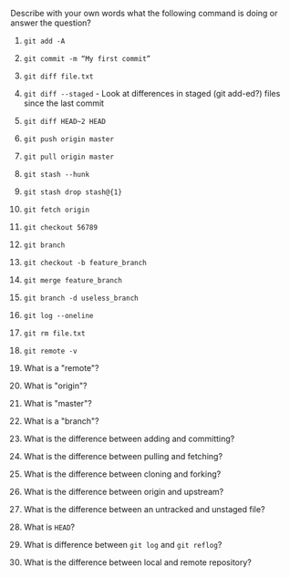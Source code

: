 Describe with your own words what the following command is doing or answer the question?

1. `git add -A`

1. `git commit -m “My first commit”`

1. `git diff file.txt`

4. `git diff --staged` - Look at differences in staged (git add-ed?) files since the last commit

1. `git diff HEAD~2 HEAD`

1. `git push origin master`

1. `git pull origin master`

1. `git stash --hunk`

1. `git stash drop stash@{1}`

1. `git fetch origin`

1. `git checkout 56789`

1. `git branch`

1. `git checkout -b feature_branch`

1. `git merge feature_branch`

1. `git branch -d useless_branch`

1. `git log --oneline`

1. `git rm file.txt`

1. `git remote -v`

1. What is a "remote"?

1. What is "origin"?

1. What is "master"?

1. What is a "branch"?

1. What is the difference between adding and committing?

1. What is the difference between pulling and fetching?

1. What is the difference between cloning and forking?

1. What is the difference between origin and upstream?

1. What is the difference between an untracked and unstaged file?

1. What  is `HEAD`?

1. What is difference between `git log` and `git reflog`?

1. What is the difference between local and remote repository?
